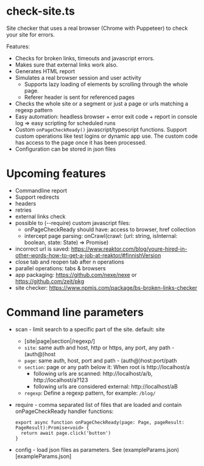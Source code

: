 # check-site.ts

Site checker that uses a real browser (Chrome with Puppeteer) to check your site for errors.

Features:
* Checks for broken links, timeouts and javascript errors.
* Makes sure that external links work also. 
* Generates HTML report
* Simulates a real browser session and user activity
  * Supports lazy loading of elements by scrolling through the whole page.
  * Referer header is sent for referenced pages
* Checks the whole site or a segment or just a page or urls matching a regexp pattern 
* Easy automation: headless browser + error exit code + report in console log => easy scripting for scheduled runs
* Custom `onPageCheckReady()` javascript/typescript functions. Support custom operations like test logins or dynamic app use. The custom code has access to the page once it has been processed.
* Configuration can be stored in json files

# Upcoming features
* Commandline report
* Support redirects
* headers
* retries
* external links check
* possible to (--require) custom javascript files:
  * onPageCheckReady should have: access to browser, href collection
  * intercept page parsing: onCrawl(crawl: (url: string, isInternal: boolean, state: State) => Promise<PageResult>)
* incorrect url is saved: https://www.reaktor.com/blog/youre-hired-in-other-words-how-to-get-a-job-at-reaktor/#finnishVersion
* close tab and reopen tab after n operations
* parallel operations: tabs & browsers
* app packaging: https://github.com/nexe/nexe or https://github.com/zeit/pkg
* site checker: https://www.npmjs.com/package/bs-broken-links-checker

# Command line parameters

* scan - limit search to a specific part of the site. default: site
  * [site|page|section|/regexp/]
  * `site`: same auth and host, http or https, any port, any path - (auth@)host
  * `page`: same auth, host, port and path - (auth@)host:port/path
  * `section`: page or any path below it: When root is http://localhost/a
    * following urls are scanned: http://localhost/a/b, http://localhost/a?123
    * following urls are considered external: http://localhost/aB  
  * `regexp`: Define a regexp pattern, for example: `/blog/`
  
* require - comma separated list of files that are loaded and contain onPageCheckReady handler functions:

      export async function onPageCheckReady(page: Page, pageResult: PageResult):Promise<void> {
        return await page.click('button')
      }
      
* config - load json files as parameters. See (exampleParams.json)[exampleParams.json]
